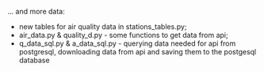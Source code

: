 ... and more data:
- new tables for air quality data in stations_tables.py;
- air_data.py & quality_d.py - some functions to get data from api;
- q_data_sql.py & a_data_sql.py - querying data  needed for api from postgresql, downloading data from api and saving them to the postgesql database
